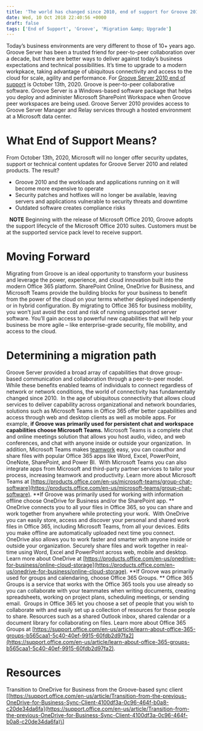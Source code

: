 ```yaml
---
title: 'The world has changed since 2010, end of support for Groove 2010 products'
date: Wed, 10 Oct 2018 22:40:56 +0000
draft: false
tags: ['End of Support', 'Groove', 'Migration &amp; Upgrade']
---
```


Today’s business environments are very different to those of 10+ years ago. Groove Server has been a trusted friend for peer-to-peer collaboration over a decade, but there are better ways to deliver against today’s business expectations and technical possibilities. It’s time to upgrade to a modern workpkace, taking advantage of ubiquitous connectivity and access to the cloud for scale, agility and performance. For [Groove Server 2010 end of support](https://support.microsoft.com/en-us/lifecycle/search?alpha=Groove) is October 13th, 2020. Groove is peer-to-peer collaborative software. Groove Server is a Windows-based software package that helps you deploy and administer Microsoft SharePoint Workspace when Groove peer workspaces are being used. Groove Server 2010 provides access to Groove Server Manager and Relay services through a hosted environment at a Microsoft data center.

What End of Support Means?
==========================

From October 13th, 2020, Microsoft will no longer offer security updates, support or technical content updates for Groove Server 2010 and related products. The result?  

*   Groove 2010 and the workloads and applications running on it will become more expensive to operate
*   Security patches and hotfixes will no longer be available, leaving servers and applications vulnerable to security threats and downtime
*   Outdated software creates compliance risks

  **NOTE** Beginning with the release of Microsoft Office 2010, Groove adopts the support lifecycle of the Microsoft Office 2010 suites. Customers must be at the supported service pack level to receive support.

Moving Forward
==============

Migrating from Groove is an ideal opportunity to transform your business and leverage the power, experience, and cloud innovation built into the modern Office 365 platform. SharePoint Online, OneDrive for Business, and Microsoft Teams provide the building blocks for your business to benefit from the power of the cloud on your terms whether deployed independently or in hybrid configuration. By migrating to Office 365 for business mobility, you won’t just avoid the cost and risk of running unsupported server software. You’ll gain access to powerful new capabilities that will help your business be more agile – like enterprise-grade security, file mobility, and access to the cloud.

Determining a migration path
============================

Groove Server provided a broad array of capabilities that drove group-based communication and collaboration through a peer-to-peer model.  While these benefits enabled teams of individuals to connect regardless of network or network conditions, the world of connectivity has fundamentally changed since 2010.  In the age of ubiquitous connectivity that allows cloud services to deliver capability across organizational and network boundaries, solutions such as Microsoft Teams in Office 365 offer better capabilities and access through web and desktop clients as well as mobile apps. For example, **if Groove was primarily used for persistent chat and workspace capabilities choose Microsoft Teams.** Microsoft Teams is a complete chat and online meetings solution that allows you host audio, video, and web conferences, and chat with anyone inside or outside your organization.  In addition, Microsoft Teams makes [teamwork](https://products.office.com/en-us/business/articles/managing-remote-teams-is-easy-with-these-collaboration-tools) easy, you can coauthor and share files with popular Office 365 apps like Word, Excel, PowerPoint, OneNote, SharePoint, and Power BI.  With Microsoft Teams you can also integrate apps from Microsoft and third-party partner services to tailor your process, increasing teamwork and productivity. Learn more about Microsoft Teams at [https://products.office.com/en-us/microsoft-teams/group-chat-software](https://products.office.com/en-us/microsoft-teams/group-chat-software). **If Groove was primarily used for working with information offline choose OneDrive for Business and/or the SharePoint app. ** OneDrive connects you to all your files in Office 365, so you can share and work together from anywhere while protecting your work.  With OneDrive you can easily store, access and discover your personal and shared work files in Office 365, including Microsoft Teams, from all your devices. Edits you make offline are automatically uploaded next time you connect.  OneDrive also allows you to work faster and smarter with anyone inside or outside your organization. Securely share files and work together in real-time using Word, Excel and PowerPoint across web, mobile and desktop. Learn more about OneDrive at [https://products.office.com/en-us/onedrive-for-business/online-cloud-storage](https://products.office.com/en-us/onedrive-for-business/online-cloud-storage). **If Groove was primarily used for groups and calendaring, choose Office 365 Groups. ** Office 365 Groups is a service that works with the Office 365 tools you use already so you can collaborate with your teammates when writing documents, creating spreadsheets, working on project plans, scheduling meetings, or sending email.  Groups in Office 365 let you choose a set of people that you wish to collaborate with and easily set up a collection of resources for those people to share. Resources such as a shared Outlook inbox, shared calendar or a document library for collaborating on files. Learn more about Office 365 Groups at [https://support.office.com/en-us/article/learn-about-office-365-groups-b565caa1-5c40-40ef-9915-60fdb2d97fa2](https://support.office.com/en-us/article/learn-about-office-365-groups-b565caa1-5c40-40ef-9915-60fdb2d97fa2).

Resources
=========

Transition to OneDrive for Business from the Groove-based sync client \[[https://support.office.com/en-us/article/Transition-from-the-previous-OneDrive-for-Business-Sync-Client-4100df3a-0c96-464f-b0a8-c20de34da6fa](https://support.office.com/en-us/article/Transition-from-the-previous-OneDrive-for-Business-Sync-Client-4100df3a-0c96-464f-b0a8-c20de34da6fa)\]